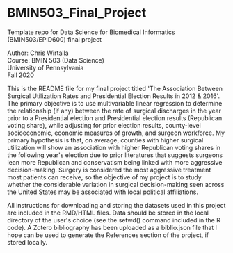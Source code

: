 # BMIN503_Final_Project
Template repo for Data Science for Biomedical Informatics (BMIN503/EPID600) final project

Author: Chris Wirtalla  
Course: BMIN 503 (Data Science)  
University of Pennsylvania  
Fall 2020  

This is the README file for my final project titled 'The Association Between Surgical Utilization Rates and Presidential Election Results in 2012 & 2016'. The primary objective is to use multivariable linear regression to determine the relationship (if any) between the rate of surgical discharges in the year prior to a Presidential election and Presidential election results (Republican voting share), while adjusting for prior election results, county-level socioeconomic, economic measures of growth, and surgeon workforce. My primary hypothesis is that, on average, counties with higher surgical utilization will show an association with higher Republican voting shares in the following year's election due to prior literatures that suggests surgeons lean more Republican and conservatism being linked with more aggressive decision-making. Surgery is considered the most aggressive treatment most patients can receive, so the objective of my project is to study whether the considerable variation in surgical decision-making seen across the United States may be associated with local political affiliations.

All instructions for downloading and storing the datasets used in this project are included in the RMD/HTML files. Data should be stored in the local directory of the user's choice (see the setwd() command included in the R code). A Zotero bibliography has been uploaded as a biblio.json file that I hope can be used to generate the References section of the project, if stored locally.






